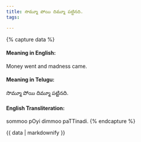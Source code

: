 ```yaml
---
title: సొమ్మూ పోయి దిమ్మూ పట్టినది.
tags:

---
```


{% capture data %}
#### Meaning in English:
Money went and madness came.

#### Meaning in Telugu:
సొమ్మూ పోయి దిమ్మూ పట్టినది.

#### English Transliteration:
sommoo pOyi dimmoo paTTinadi.
{% endcapture %}

{{ data | markdownify }}

